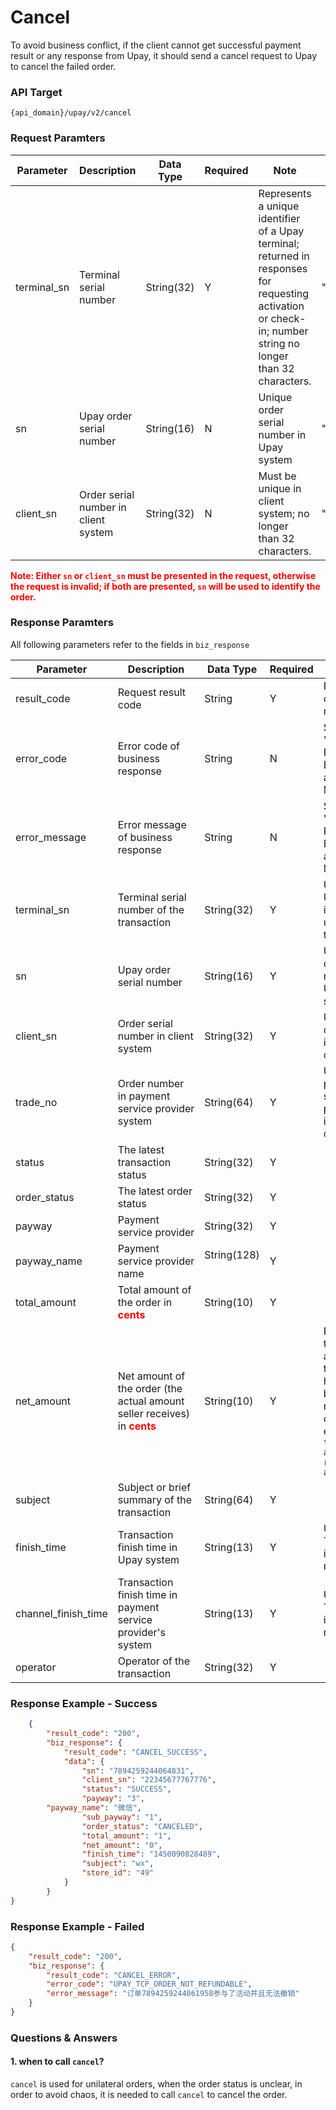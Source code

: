 # Cancel

To avoid business conflict, if the client cannot get successful payment result or any response from Upay, it should send a cancel request to Upay to cancel the failed order.

### API Target
	
	{api_domain}/upay/v2/cancel

### Request Paramters

Parameter | Description | Data Type | Required | Note | Example
--------- | ------ | ----- | ------- | --- | ----
terminal_sn | Terminal serial number | String(32) | Y | Represents a unique identifier of a Upay terminal; returned in responses for requesting activation or check-in; number string no longer than 32 characters. | "00101010029201012912"
sn | Upay order serial number | String(16) | N | Unique order serial number in Upay system | "7892259488292938"
client_sn | Order serial number in client system | String(32) | N | Must be unique in client system; no longer than 32 characters. | "18348290098298292838"

<font color="red"><b>Note: Either <code>sn</code> or <code>client_sn</code> must be presented in the request, otherwise the request is invalid; if both are presented, <code>sn</code> will be used to identify the order.</b></font>

### Response Paramters

All following parameters refer to the fields in `biz_response`

Parameter | Description | Data Type | Required | Note | Example
--------- | ------ | ----- | -------| --- | ----
result_code | Request result code | String | Y | Result code of business response | "CANCEL_SUCCESS"
error_code | Error code of business response | String | N | See "Business Response Error Codes and Messages" | "UPAY_TCP_ORDER_NOT_REFUNDABLE"
error_message | Error message of business response | String | N | See "Business Response Error Codes and Messages" | "订单7894259244061958参与了活动并且无法撤销"
terminal_sn | Terminal serial number of the transaction | String(32) | Y | Used by Upay to identify a unique terminal | "01939202039923029"
sn | Upay order serial number | String(16) | Y | Unique order serial number in Upay system | "7892259488292938"
client_sn | Order serial number in client system | String(32) | Y | Used by client to identify its own order | "7654321132"
trade_no | Order number in payment service provider system | String(64) | Y | Used by payment service provider to identify its own order | "2013112011001004330000121536"
status | The latest transaction status | String(32) | Y |  | "SUCCESS"
order_status | The latest order status | String(32) | Y |  | "PAID"
payway  | Payment service provider |  String(32)   | Y  |  |  "3"
payway_name  |  Payment service provider name |  String(128)   | Y  |   |  "微信"
total_amount | Total amount of the order in <font color="red" style="font-weight: bold;">cents</font> | String(10) | Y |  | "10000"
net_amount | Net amount of the order (the actual amount seller receives) in <font color="red" style="font-weight: bold;">cents</font> | String(10) | Y | Equals to total amount if the order has not been refunded, otherwise equals to `total amount - refund amount` | "0"
subject | Subject or brief summary of the transaction | String(64) | Y |  | "Pizza"
finish_time | Transaction finish time in Upay system | String(13) | Y | Unix Timestamp in milliseconds | "1449646835244"
channel_finish_time | Transaction finish time in payment service provider's system | String(13) | Y | Unix Timestamp in milliseconds | "1449646835244"
operator | Operator of the transaction | String(32) | Y |  | "Peter"

### Response Example - Success
```json
    {
        "result_code": "200",
        "biz_response": {
            "result_code": "CANCEL_SUCCESS",
            "data": {
                "sn": "7894259244064831",
                "client_sn": "22345677767776",
                "status": "SUCCESS",
                "payway": "3",
		"payway_name": "微信",
                "sub_payway": "1",
                "order_status": "CANCELED",
                "total_amount": "1",
                "net_amount": "0",
                "finish_time": "1450090828489",
                "subject": "wx",
                "store_id": "49"
            }
        }
}
```
    
### Response Example - Failed

```json
{
    "result_code": "200",
    "biz_response": {
        "result_code": "CANCEL_ERROR",
        "error_code": "UPAY_TCP_ORDER_NOT_REFUNDABLE",
        "error_message": "订单7894259244061958参与了活动并且无法撤销"
    }
}
```

### Questions & Answers

#### 1. when to call `cancel`?
`cancel` is used for unilateral orders, when the order status is unclear,  in order to avoid chaos, it is needed to call `cancel` to cancel the order.
